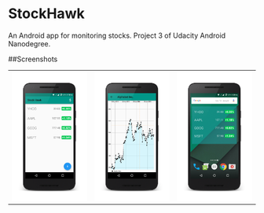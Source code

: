# StockHawk
An Android app for monitoring stocks. 
Project 3 of Udacity Android Nanodegree.

##Screenshots
<table>
  <tr>
    <td><img src="https://raw.githubusercontent.com/pa1pal/StockHawk/master/screenshots/s1.png"></td>
    <td><img src="https://raw.githubusercontent.com/pa1pal/StockHawk/master/screenshots/s2.png"></td>
    <td><img src="https://raw.githubusercontent.com/pa1pal/StockHawk/master/screenshots/s3.png"></td>
  </tr>
  </table>
